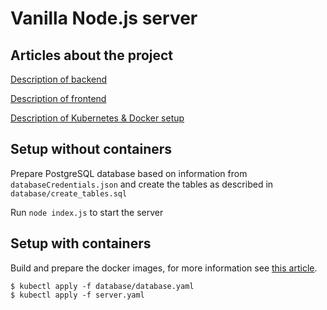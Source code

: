 # Vanilla Node.js server

## Articles about the project

[Description of backend](https://medium.com/pawel66556655/aa1a66fcb0b7/)

[Description of frontend](https://medium.com/pawel66556655/b87f87f73cf0/)

[Description of Kubernetes & Docker setup](https://medium.com/pawel66556655/b6d0ef9a29d9/)

## Setup without containers

Prepare PostgreSQL database based on information from `databaseCredentials.json` and create the tables as described in `database/create_tables.sql`

Run `node index.js` to start the server

## Setup with containers

Build and prepare the docker images, for more information see [this article](https://medium.com/pawel66556655/b6d0ef9a29d9/).

```
$ kubectl apply -f database/database.yaml
$ kubectl apply -f server.yaml
```
